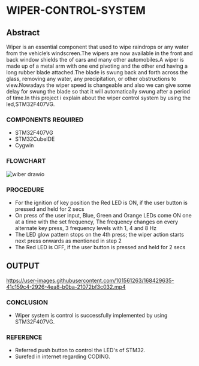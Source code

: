 # WIPER-CONTROL-SYSTEM

## Abstract

  Wiper is an essential component that used to wipe raindrops or any water from the vehicle’s windscreen.The wipers are now available in the front and back window  shields the of cars and many other automobiles.A wiper is made up of a metal arm with one end pivoting and the other end having a long rubber blade attached.The blade is swung back and forth across the glass, removing any water, any precipitation, or other obstructions to view.Nowadays the wiper speed is changeable and also we can give some delay for swung the blade so that it will automatically swung after a period of time.In this project i explain about the wiper control system by using the led,STM32F407VG.

### COMPONENTS REQUIRED
 
 * STM32F407VG
 * STM32CubeIDE
 * Cygwin

### FLOWCHART

![wiber drawio](https://user-images.githubusercontent.com/101561263/168429280-72b67935-abbf-4337-bbc0-ca7491416ce0.png)


### PROCEDURE

* For the ignition of key position the Red LED is ON, if the user button is pressed and held for 2 secs
* On press of the user input, Blue, Green and Orange LEDs come ON one at a time with the set frequency, The frequency changes on every alternate key press, 3 frequency levels with 1, 4 and 8 Hz
* The LED glow pattern stops on the 4th press; the wiper action starts next press onwards as mentioned in step 2
* The Red LED is OFF, if the user button is pressed and held for 2 secs

## OUTPUT

https://user-images.githubusercontent.com/101561263/168429635-41c159c4-2926-4ea8-b0ba-21072bf3c032.mp4

### CONCLUSION

 * Wiper system is control is successfully implemented by using STM32F407VG.
 
### REFERENCE

 * Referred push button to control the LED's of STM32.
 * Surefed in internet regarding CODING.

